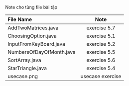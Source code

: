Note cho từng file bài tập

 | File Name | Note |
|:-------|:------:|
|  AddTwoMatrices.java  |  exercise 5.7  |
|  ChoosingOption.java  |  exercise 5.1  |
|  InputFromKeyBoard.java  |  exercise 5.2  |
|  NumbersOfDayOfMonth.java  |  exercise 5.5  |
|  SortArray.java  |  exercise 5.6  |
|  StarTriangle.java  |  exercise 5.4  |
|  usecase.png    |  usecase exercise  |
